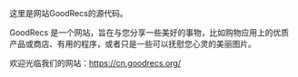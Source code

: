 这里是网站GoodRecs的源代码。

GoodRecs 是一个网站，旨在与您分享一些美好的事物，比如购物应用上的优质产品或商店、有用的程序，或者只是一些可以抚慰您心灵的美丽图片。

欢迎光临我们的网站：https://cn.goodrecs.org/
